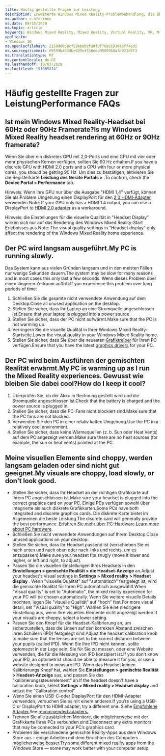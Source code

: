 ```yaml
---
title: Häufig gestellte Fragen zur Leistung
description: Erweiterte Windows Mixed Reality-Problembehandlung, die über die standardmäßige Kundensupport Dokumentation hinausgeht.
ms.author: v-hferrone
ms.date: 09/15/2020
ms.topic: article
keywords: Windows Mixed Reality, Mixed Reality, Virtual Reality, VR, Mr, Problembehandlung, Fehler, Hilfe, Support, Leistung
appliesto:
- Windows 10
ms.openlocfilehash: 2150d605ecf29bb0bcf88f0f76a0193046f74ed5
ms.sourcegitcommit: 09599b4034be825e4536eeb9566968afd021d5f3
ms.translationtype: MT
ms.contentlocale: de-DE
ms.lasthandoff: 10/03/2020
ms.locfileid: "91685814"
---
```

# <a name="performance-faqs"></a><span data-ttu-id="3249c-104">Häufig gestellte Fragen zur Leistung</span><span class="sxs-lookup"><span data-stu-id="3249c-104">Performance FAQs</span></span>

## <a name="is-my-windows-mixed-reality-headset-rendering-at-60hz-or-90hz-framerate"></a><span data-ttu-id="3249c-105">Ist mein Windows Mixed Reality-Headset bei 60Hz oder 90Hz Framerate?</span><span class="sxs-lookup"><span data-stu-id="3249c-105">Is my Windows Mixed Reality headset rendering at 60Hz or 90Hz framerate?</span></span>

<span data-ttu-id="3249c-106">Wenn Sie über ein diskretes GPU mit 2,0-Ports und eine CPU mit vier oder mehr physischen Kernen verfügen, sollten Sie 90 Hz erhalten.</span><span class="sxs-lookup"><span data-stu-id="3249c-106">If you have a discrete GPU with HDMI 2.0 ports and a CPU with four or more physical cores, you should be getting 90 Hz.</span></span> <span data-ttu-id="3249c-107">Um dies zu bestätigen, aktivieren Sie die Registerkarte **Leistung des Geräte Portals >** .</span><span class="sxs-lookup"><span data-stu-id="3249c-107">To confirm, check the **Device Portal > Performance** tab.</span></span> 

<span data-ttu-id="3249c-108">Hinweis: Wenn Ihre GPU nur über die Ausgabe "HDMI 1,4" verfügt, können Sie als Problem Umgehung einen DisplayPort für den [2,0 HDMI-Adapter](recommended-adapters-for-windows-mixed-reality-capable-pcs.md) verwenden.</span><span class="sxs-lookup"><span data-stu-id="3249c-108">Note: If your GPU only has a HDMI 1.4 output, you can use a DisplayPort to [HDMI 2.0 adapter](recommended-adapters-for-windows-mixed-reality-capable-pcs.md) as a workaround.</span></span> 

<span data-ttu-id="3249c-109">Hinweis: die Einstellungen für die visuelle Qualität in "Headset Display" wirken sich nur auf das Rendering des Windows Mixed Reality-Start Erlebnisses aus.</span><span class="sxs-lookup"><span data-stu-id="3249c-109">Note: The visual quality settings in "Headset display" only affect the rendering of the Windows Mixed Reality home experience.</span></span>

## <a name="my-pc-is-running-slowly"></a><span data-ttu-id="3249c-110">Der PC wird langsam ausgeführt.</span><span class="sxs-lookup"><span data-stu-id="3249c-110">My PC is running slowly.</span></span>

<span data-ttu-id="3249c-111">Das System kann aus vielen Gründen langsam und in den meisten Fällen nur wenige Sekunden dauern.</span><span class="sxs-lookup"><span data-stu-id="3249c-111">The system may be slow for many reasons and in most cases this only last a few seconds.</span></span> <span data-ttu-id="3249c-112">Wenn dieses Problem über einen längeren Zeitraum auftritt:</span><span class="sxs-lookup"><span data-stu-id="3249c-112">If you experience this problem over long periods of time:</span></span>
1. <span data-ttu-id="3249c-113">Schließen Sie die gesamte nicht verwendete Anwendung auf dem Desktop.</span><span class="sxs-lookup"><span data-stu-id="3249c-113">Close all unused application on the desktop.</span></span>
2. <span data-ttu-id="3249c-114">Stellen Sie sicher, dass Ihr Laptop an eine Stromquelle angeschlossen ist.</span><span class="sxs-lookup"><span data-stu-id="3249c-114">Ensure that your laptop is plugged into a power source.</span></span>
3. <span data-ttu-id="3249c-115">Stellen Sie sicher, dass der PC nicht aufwärmt.</span><span class="sxs-lookup"><span data-stu-id="3249c-115">Make sure that the PC is not warming up.</span></span>
4. <span data-ttu-id="3249c-116">Verringern Sie die visuelle Qualität in Ihrer Windows Mixed Reality-Startseite.</span><span class="sxs-lookup"><span data-stu-id="3249c-116">Lower the visual quality in your Windows Mixed Reality home.</span></span>
5. <span data-ttu-id="3249c-117">Stellen Sie sicher, dass Sie über die neuesten [Grafiktreiber](other-questions.md#my-graphics-driver-isnt-supported-im-getting-graphics-driver-failure-errors) für Ihren PC verfügen.</span><span class="sxs-lookup"><span data-stu-id="3249c-117">Ensure that you have the latest [graphics drivers](other-questions.md#my-graphics-driver-isnt-supported-im-getting-graphics-driver-failure-errors) for your PC.</span></span>

## <a name="my-pc-is-warming-up-as-i-run-the-mixed-reality-experiences-how-do-i-keep-it-cool"></a><span data-ttu-id="3249c-118">Der PC wird beim Ausführen der gemischten Realität erwärmt.</span><span class="sxs-lookup"><span data-stu-id="3249c-118">My PC is warming up as I run the Mixed Reality experiences.</span></span> <span data-ttu-id="3249c-119">Gewusst wie bleiben Sie dabei cool?</span><span class="sxs-lookup"><span data-stu-id="3249c-119">How do I keep it cool?</span></span>

1. <span data-ttu-id="3249c-120">Überprüfen Sie, ob der Akku in Rechnung gestellt wird und die Stromquelle angeschlossen ist.</span><span class="sxs-lookup"><span data-stu-id="3249c-120">Check that the battery is charged and the power source is plugged in.</span></span>
2. <span data-ttu-id="3249c-121">Stellen Sie sicher, dass die PC-Fans nicht blockiert sind.</span><span class="sxs-lookup"><span data-stu-id="3249c-121">Make sure that the PC fans are not blocked.</span></span>
3. <span data-ttu-id="3249c-122">Verwenden Sie den PC in einer relativ kalten Umgebung.</span><span class="sxs-lookup"><span data-stu-id="3249c-122">Use the PC in a relatively cool environment.</span></span>
4. <span data-ttu-id="3249c-123">Stellen Sie sicher, dass keine Wärmequellen (z. b. Sun oder Heat Vents) auf dem PC angezeigt werden.</span><span class="sxs-lookup"><span data-stu-id="3249c-123">Make sure there are no heat sources (for example, the sun or heat vents) pointed at the PC.</span></span>

## <a name="my-visuals-are-choppy-load-slowly-or-dont-look-good"></a><span data-ttu-id="3249c-124">Meine visuellen Elemente sind choppy, werden langsam geladen oder sind nicht gut geeignet.</span><span class="sxs-lookup"><span data-stu-id="3249c-124">My visuals are choppy, load slowly, or don't look good.</span></span>
* <span data-ttu-id="3249c-125">Stellen Sie sicher, dass Ihr Headset an der richtigen Grafikkarte auf Ihrem PC angeschlossen ist.</span><span class="sxs-lookup"><span data-stu-id="3249c-125">Make sure your headset is plugged into the correct graphics card on your PC.</span></span> <span data-ttu-id="3249c-126">Einige PCs verfügen sowohl über integrierte als auch diskrete Grafikkarten.</span><span class="sxs-lookup"><span data-stu-id="3249c-126">Some PCs have both integrated and discrete graphics cards.</span></span> <span data-ttu-id="3249c-127">Die diskrete Karte bietet im Allgemeinen die beste Leistung.</span><span class="sxs-lookup"><span data-stu-id="3249c-127">The discrete card will generally provide the best performance.</span></span> <span data-ttu-id="3249c-128">[Erfahren Sie mehr über PC-Hardware](https://support.microsoft.com/en-us/help/4039260/windows-10-mixed-reality-pc-hardware-guidelines).</span><span class="sxs-lookup"><span data-stu-id="3249c-128">[Learn more about PC hardware](https://support.microsoft.com/en-us/help/4039260/windows-10-mixed-reality-pc-hardware-guidelines).</span></span>
* <span data-ttu-id="3249c-129">Schließen Sie nicht verwendete Anwendungen auf Ihrem Desktop.</span><span class="sxs-lookup"><span data-stu-id="3249c-129">Close unused applications on your desktop.</span></span>
* <span data-ttu-id="3249c-130">Stellen Sie sicher, dass Ihr Headset passend ist (verschieben Sie es nach unten und nach oben oder nach links und rechts, um es anzupassen).</span><span class="sxs-lookup"><span data-stu-id="3249c-130">Make sure your headset fits snugly (move it lower and higher, or left and right, to adjust).</span></span>
* <span data-ttu-id="3249c-131">Passen Sie die visuellen Einstellungen Ihres Headsets in den **Einstellungen > gemischte Realität > die Headset-Anzeige** an.</span><span class="sxs-lookup"><span data-stu-id="3249c-131">Adjust your headset's visual settings in **Settings > Mixed reality > Headset display** .</span></span> <span data-ttu-id="3249c-132">Wenn "visuelle Qualität" auf "automatisch" festgelegt ist, wird die gemischte Realität für Ihren PC automatisch ausgewählt.</span><span class="sxs-lookup"><span data-stu-id="3249c-132">When "Visual quality" is set to "Automatic", the mixed reality experience for your PC will be chosen automatically.</span></span> <span data-ttu-id="3249c-133">Wenn Sie weitere visuelle Details möchten, legen Sie "visuelle Qualität" auf "hoch" fest.</span><span class="sxs-lookup"><span data-stu-id="3249c-133">For more visual detail, set "Visual quality" to "High".</span></span> <span data-ttu-id="3249c-134">Wählen Sie eine niedrigere Einstellung aus, wenn Ihre visuellen Elemente nicht angezeigt werden.</span><span class="sxs-lookup"><span data-stu-id="3249c-134">If your visuals are choppy, select a lower setting.</span></span>
* <span data-ttu-id="3249c-135">Passen Sie den Knopf für die Headset-Kalibrierung an, um sicherzustellen, dass die Linsen auf den korrekten Abstand zwischen ihren Schülern (IPD) festgelegt sind.</span><span class="sxs-lookup"><span data-stu-id="3249c-135">Adjust the headset calibration knob to make sure that the lenses are set to the correct distance between your pupils (called IPD).</span></span> <span data-ttu-id="3249c-136">Wenn Sie Ihre IPD nicht kennen, sollte optomezst in der Lage sein, Sie für Sie zu messen, oder eine Website verwenden, die für die Messung von IPD konzipiert ist.</span><span class="sxs-lookup"><span data-stu-id="3249c-136">If you don't know your IPD, an optometrist should be able to measure it for you, or use a website designed to measure IPD.</span></span> <span data-ttu-id="3249c-137">Wenn das Headset keinen Kalibrierungs Knopf hat, wählen Sie **Einstellungen > gemischte Realität > Headset-Anzeige** aus, und passen Sie das "kalibrierungssteuerelement" an.</span><span class="sxs-lookup"><span data-stu-id="3249c-137">If the headset doesn't have a calibration knob, select **Settings > Mixed reality > Headset display** and adjust the "Calibration control".</span></span>
* <span data-ttu-id="3249c-138">Wenn Sie einen USB-C-oder DisplayPort für den HDMI-Adapter verwenden, versuchen Sie es mit einem anderen.</span><span class="sxs-lookup"><span data-stu-id="3249c-138">If you’re using a USB-C or DisplayPort to HDMI adapter, try a different one.</span></span> <span data-ttu-id="3249c-139">Siehe [Empfohlene Adapter.](recommended-adapters-for-windows-mixed-reality-capable-pcs.md)</span><span class="sxs-lookup"><span data-stu-id="3249c-139">See [recommended adapters.](recommended-adapters-for-windows-mixed-reality-capable-pcs.md)</span></span>
* <span data-ttu-id="3249c-140">Trennen Sie alle zusätzlichen Monitore, die möglicherweise mit der Grafikkarte Ihres PCs verbunden sind.</span><span class="sxs-lookup"><span data-stu-id="3249c-140">Disconnect any extra monitors that may be connected to your PC’s graphics card.</span></span>
* <span data-ttu-id="3249c-141">Probieren Sie verschiedene gemischte Reality-Apps aus dem Windows Store aus – einige Arbeiten mit dem Einrichten des Computers möglicherweise besser.</span><span class="sxs-lookup"><span data-stu-id="3249c-141">Try some different mixed reality apps from the Windows Store — some may work better with your computer setup.</span></span>
